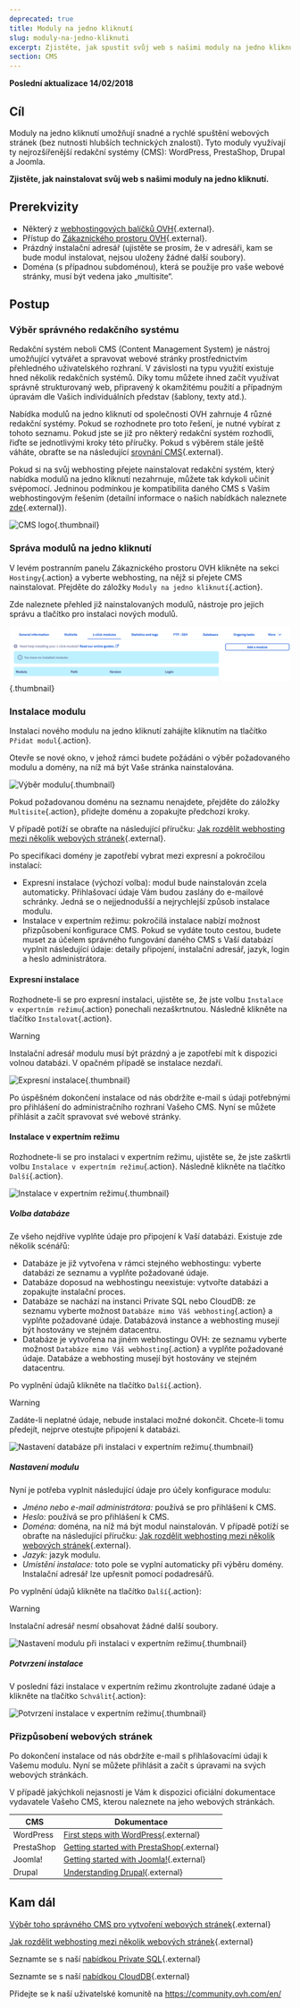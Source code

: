 ```yaml
---
deprecated: true
title: Moduly na jedno kliknutí
slug: moduly-na-jedno-kliknuti
excerpt: Zjistěte, jak spustit svůj web s našimi moduly na jedno kliknutí
section: CMS
---
```


**Poslední aktualizace 14/02/2018**

## Cíl

Moduly na jedno kliknutí umožňují snadné a rychlé spuštění webových stránek (bez nutnosti hlubších technických znalostí). Tyto moduly využívají ty nejrozšířenější redakční systémy (CMS): WordPress, PrestaShop, Drupal a Joomla.

**Zjistěte, jak nainstalovat svůj web s našimi moduly na jedno kliknutí.**

## Prerekvizity

- Některý z [webhostingových balíčků OVH](https://www.ovh.cz/webhosting/){.external}.
- Přístup do [Zákaznického prostoru OVH](https://www.ovh.com/auth/?action=gotomanager&from=https://www.ovh.ie/&ovhSubsidiary=ie){.external}.
- Prázdný instalační adresář (ujistěte se prosím, že v adresáři, kam se bude modul instalovat, nejsou uloženy žádné další soubory).
- Doména (s případnou subdoménou), která se použije pro vaše webové stránky, musí být vedena jako „multisite“.

## Postup

### Výběr správného redakčního systému

Redakční systém neboli CMS (Content Management System) je nástroj umožňující vytvářet a spravovat webové stránky prostřednictvím přehledného uživatelského rozhraní. V závislosti na typu využití existuje hned několik redakčních systémů. Díky tomu můžete ihned začít využívat správně strukturovaný web, připravený k okamžitému použití a případným úpravám dle Vašich individuálních představ (šablony, texty atd.).

Nabídka modulů na jedno kliknutí od společnosti OVH zahrnuje 4 různé redakční systémy. Pokud se rozhodnete pro toto řešení, je nutné vybírat z tohoto seznamu. Pokud jste se již pro některý redakční systém rozhodli, řiďte se jednotlivými kroky této příručky. Pokud s výběrem stále ještě váháte, obraťte se na následující [srovnání CMS](https://www.ovh.cz/webhosting/website/porovnani-cms/){.external}.

Pokud si na svůj webhosting přejete nainstalovat redakční systém, který nabídka modulů na jedno kliknutí nezahrnuje, můžete tak kdykoli učinit svépomocí. Jedninou podmínkou je kompatibilita daného CMS s Vaším webhostingovým řešením (detailní informace o našich nabídkách naleznete [zde](https://www.ovh.cz/webhosting/){.external}).

![CMS logo](images/CMS_logo.png){.thumbnail}


### Správa modulů na jedno kliknutí

V levém postranním panelu Zákaznického prostoru OVH klikněte na sekci `Hostingy`{.action} a vyberte webhosting, na nějž si přejete CMS nainstalovat. Přejděte do záložky `Moduly na jedno kliknutí`{.action}.

Zde naleznete přehled již nainstalovaných modulů, nástroje pro jejich správu a tlačítko pro instalaci nových modulů.

![Přístup do sekce Moduly na jedno kliknutí](images/access_to_the_1_click_modules_section.png){.thumbnail}

### Instalace modulu

Instalaci nového modulu na jedno kliknutí zahájíte kliknutím na tlačítko `Přidat modul`{.action}.

Otevře se nové okno, v jehož rámci budete požádáni o výběr požadovaného modulu a domény, na níž má být Vaše stránka nainstalována.

![Výběr modulu](images/add_a_module.png){.thumbnail}

Pokud požadovanou doménu na seznamu nenajdete, přejděte do záložky `Multisite`{.action}, přidejte doménu a zopakujte předchozí kroky.

V případě potíží se obraťte na následující příručku: [Jak rozdělit webhosting mezi několik webových stránek](https://docs.ovh.com/cz/cs/hosting/konfigurace-multisite-webhosting/){.external}.

Po specifikaci domény je zapotřebí vybrat mezi expresní a pokročilou instalací:

- Expresní instalace (výchozí volba): modul bude nainstalován zcela automaticky. Přihlašovací údaje Vám budou zaslány do e-mailové schránky. Jedná se o nejjednodušší a nejrychlejší způsob instalace modulu.
- Instalace v expertním režimu: pokročilá instalace nabízí možnost přizpůsobení konfigurace CMS. Pokud se vydáte touto cestou, budete muset za účelem správného fungování daného CMS s Vaší databází vyplnit následující údaje: detaily připojení, instalační adresář, jazyk, login a heslo administrátora.

#### Expresní instalace

Rozhodnete-li se pro expresní instalaci, ujistěte se, že jste volbu `Instalace v expertním režimu`{.action} ponechali nezaškrtnutou. Následně klikněte na tlačítko `Instalovat`{.action}.

> [!warning]
>
> Instalační adresář modulu musí být prázdný a je zapotřebí mít k dispozici volnou databázi. V opačném případě se instalace nezdaří.
> 

![Expresní instalace](images/choose_installation.png){.thumbnail}

Po úspěšném dokončení instalace od nás obdržíte e-mail s údaji potřebnými pro přihlášení do administračního rozhraní Vašeho CMS. Nyní se můžete přihlásit a začít spravovat své webové stránky.

#### Instalace v expertním režimu

Rozhodnete-li se pro instalaci v expertním režimu, ujistěte se, že jste zaškrtli volbu `Instalace v expertním režimu`{.action}. Následně klikněte na tlačítko `Další`{.action}.

![Instalace v expertním režimu](images/advanced_installation.png){.thumbnail}

##### Volba databáze

Ze všeho nejdříve vyplňte údaje pro připojení k Vaší databázi. Existuje zde několik scénářů:

- Databáze je již vytvořena v rámci stejného webhostingu: vyberte databázi ze seznamu a vyplňte požadované údaje.
- Databáze doposud na webhostingu neexistuje: vytvořte databázi a zopakujte instalační proces.
- Databáze se nachází na instanci Private SQL nebo CloudDB: ze seznamu vyberte možnost `Databáze mimo Váš webhosting`{.action} a vyplňte požadované údaje. Databázová instance a webhosting musejí být hostovány ve stejném datacentru.
- Databáze je vytvořena na jiném webhostingu OVH: ze seznamu vyberte možnost `Databáze mimo Váš webhosting`{.action} a vyplňte požadované údaje. Databáze a webhosting musejí být hostovány ve stejném datacentru.

Po vyplnění údajů klikněte na tlačítko `Další`{.action}.

> [!warning]
>
> Zadáte-li neplatné údaje, nebude instalaci možné dokončit. Chcete-li tomu předejít, nejprve otestujte připojení k databázi.
> 

![Nastavení databáze při instalaci v expertním režimu](images/advanced_installation_database.png){.thumbnail}

##### Nastavení modulu

Nyní je potřeba vyplnit následující údaje pro účely konfigurace modulu:

- *Jméno nebo e-mail administrátora:* používá se pro přihlášení k CMS.
- *Heslo:* používá se pro přihlášení k CMS.
- *Doména:* doména, na níž má být modul nainstalován.
V případě potíží se obraťte na následující příručku: [Jak rozdělit webhosting mezi několik webových stránek](https://docs.ovh.com/cz/cs/hosting/konfigurace-multisite-webhosting/){.external}.
- *Jazyk:* jazyk modulu.
- *Umístění instalace:* toto pole se vyplní automaticky při výběru domény. Instalační adresář lze upřesnit pomocí podadresářů.

Po vyplnění údajů klikněte na tlačítko `Další`{.action}:

> [!warning]
>
> Instalační adresář nesmí obsahovat žádné další soubory.
> 

![Nastavení modulu při instalaci v expertním režimu](images/advanced_installation_configuration.png){.thumbnail}

##### Potvrzení instalace

V poslední fázi instalace v expertním režimu zkontrolujte zadané údaje a klikněte na tlačítko `Schválit`{.action}:

![Potvrzení instalace v expertním režimu](images/advanced_installation_summary.png){.thumbnail}

### Přizpůsobení webových stránek

Po dokončení instalace od nás obdržíte e-mail s přihlašovacími údaji k Vašemu modulu. Nyní se můžete přihlásit a začít s úpravami na svých webových stránkách.

V případě jakýchkoli nejasností je Vám k dispozici oficiální dokumentace vydavatele Vašeho CMS, kterou naleznete na jeho webových stránkách.

|CMS|Dokumentace|
|---|---|
|WordPress|[First steps with WordPress](https://codex.wordpress.org/First_Steps_With_WordPress){.external}|
|PrestaShop|[Getting started with PrestaShop](http://doc.prestashop.com/display/PS17/Getting+Started){.external}|
|Joomla!|[Getting started with Joomla!](https://www.joomla.org/about-joomla/getting-started.html){.external}|
|Drupal|[Understanding Drupal](https://www.drupal.org/docs/7/understanding-drupal/overview){.external}|

## Kam dál

[Výběr toho správného CMS pro vytvoření webových stránek](https://www.ovh.cz/webhosting/website/porovnani-cms/){.external}

[Jak rozdělit webhosting mezi několik webových stránek](https://docs.ovh.com/cz/cs/hosting/konfigurace-multisite-webhosting/){.external}

Seznamte se s naší [nabídkou Private SQL](https://www.ovh.cz/webhosting/moznosti-sql.xml){.external}

Seznamte se s naší [nabídkou CloudDB](https://www.ovh.cz/cloud/cloud-databases/){.external}

Přidejte se k naší uživatelské komunitě na <https://community.ovh.com/en/>
